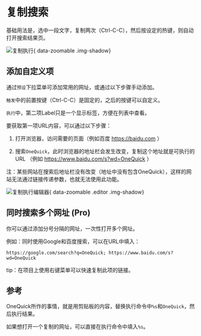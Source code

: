 # 复制搜索

基础用法是，选中一段文字，复制两次（Ctrl-C-C），然后按设定的热键，则自动打开搜索结果页。

![复制执行](/shot/cn-copy.png){ data-zoomable .img-shadow}

## 添加自定义项

通过`预设`下拉菜单可添加常用的网址，或通过以下步骤手动添加。

`触发`中的前置按键（Ctrl-C-C）是固定的，之后的按键可以自定义。

`执行`中，第二项Label只是一个显示标签，方便在列表中查看。

要获取第一项URL内容，可以通过以下步骤：

1. 打开浏览器，访问需要的页面（例如百度 https://baidu.com ）

2. 搜索`OneQuick`，此时浏览器的地址栏会发生改变，复制这个地址就是可执行的URL （例如 https://www.baidu.com/s?wd=OneQuick ）

注：某些网站在搜索后地址栏没有改变（地址中没有包含OneQuick），这样的网站无法通过链接传递参数，也就无法使用此功能。

![复制执行编辑器](/shot/cn-copy-editor.png){ data-zoomable .editor .img-shadow}

## 同时搜索多个网址 (Pro)

你可以通过添加分号分隔的网址，一次性打开多个网址。

例如：同时使用Google和百度搜索，可以在URL中填入：

```
https://google.com/search?q=OneQuick; https://www.baidu.com/s?wd=OneQuick
```

tip：在项目上使用右键菜单可以快速复制此项的链接。

## 参考

OneQuick所作的事情，就是用剪贴板的内容，替换执行命令中`%s`和`OneQuick`，然后执行结果。

如果想打开一个复制的网址，可以直接在执行命令中填入`%s`。

<style>
.editor {
  max-width: 400px;
}
</style>
